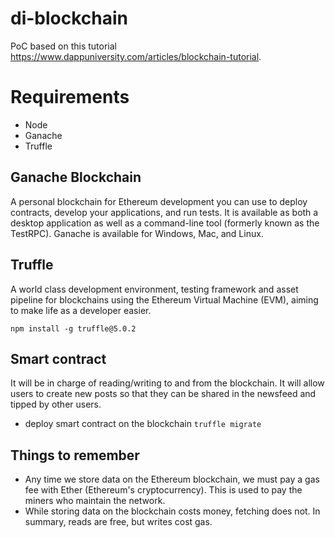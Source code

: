 # di-blockchain
PoC based on this tutorial https://www.dappuniversity.com/articles/blockchain-tutorial. 

# Requirements
- Node
- Ganache
- Truffle 

## Ganache Blockchain
A personal blockchain for Ethereum development you can use to deploy contracts, develop your applications, and run tests. It is available as both a desktop application as well as a command-line tool (formerly known as the TestRPC). Ganache is available for Windows, Mac, and Linux.

## Truffle
A world class development environment, testing framework and asset pipeline for blockchains using the Ethereum Virtual Machine (EVM), aiming to make life as a developer easier.

``npm install -g truffle@5.0.2``

## Smart contract
It will be in charge of reading/writing to and from the blockchain. It will allow users to create new posts so that they can be shared in the newsfeed and tipped by other users.

- deploy smart contract on the blockchain
``truffle migrate``
  

## Things to remember
- Any time we store data on the Ethereum blockchain, we must pay a gas fee with Ether (Ethereum's cryptocurrency). This is used to pay the miners who maintain the network.
- While storing data on the blockchain costs money, fetching does not. In summary, reads are free, but writes cost gas.